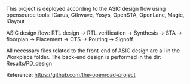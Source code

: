 This project is deployed according to the ASIC design flow using opensource tools:
ICarus, Gtkwave, Yosys, OpenSTA, OpenLane, Magic, Klayout

ASIC design flow:
RTL design -> RTL verification -> Synthesis -> STA -> floorplan -> Placement -> CTS -> Routing -> Signoff

All necessary files related to the front-end of ASIC design are all in the Workplace folder.
The back-end design is performed in the dir: Results/PD_design


Reference: https://github.com/the-openroad-project
